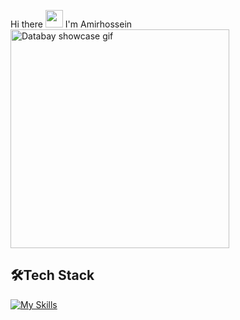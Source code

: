 Hi there <img src="https://media.giphy.com/media/hvRJCLFzcasrR4ia7z/giphy.gif" width="28"> I'm Amirhossein<br>
<img src="https://user-images.githubusercontent.com/84338957/187644063-b9b899a6-8ce8-4553-a9ae-d35a7d5ca7b1.gif" alt="Databay showcase gif" title="Databay showcase gif" width=auto height=350px/>


🛠️Tech Stack
---
[![My Skills](https://skillicons.dev/icons?i=python,django,flask,docker,html,css,js,mongodb,postgresql)](https://skillicons.dev)


<!--
**amirfarahani0978/amirfarahani0978** is a ✨ _special_ ✨ repository because its `README.md` (this file) appears on your GitHub profile.
Here are some ideas to get you started:
🔭 I’m currently working on ...
👯 I’m looking to collaborate on ...
🤔 I’m looking for help with ...
💬 Ask me about ...
📫 How to reach me: https://www.linkedin.com/in/amirhossein-hassani-912337238/
😄 Pronouns: ...
⚡ Fun fact: ...
📫 How to reach me: https://www.linkedin.com/in/amirhossein-hassani-912337238/
<p align="center">
  🌱 I’m currently learning Django
</p>
![image](https://img.shields.io/badge/Python-fce03d?style=for-the-badge&logo=Python&logoColor=blue)
![image](https://img.shields.io/badge/Django-143601?style=for-the-badge&logo=Django&logoColor=blue)
![image](https://img.shields.io/badge/Flask-050505?style=for-the-badge&logo=flask&logoColor=green)
![image](https://img.shields.io/badge/C%2B%2B-105201?style=for-the-badge&logo=c%2B%2B&logoColor=blue)
![image](https://img.shields.io/badge/Docker-7003ff?style=for-the-badge&logo=docker&logoColor=white)
![image](https://img.shields.io/badge/HTML5-ff6a00?style=for-the-badge&logo=Html5&logoColor=white)
![image](https://img.shields.io/badge/CSS-1e7cd9?style=for-the-badge&logo=css3&logoColor=white)
![image](https://img.shields.io/badge/MongoDB-454B1B?style=for-the-badge&logo=mongodb&logoColor=white)
![image](https://img.shields.io/badge/PostgreSQL-033566?style=for-the-badge&logo=postgresql&logoColor=white)
![image](https://img.shields.io/badge/Redis-033566?style=for-the-badge&logo=postgresql&logoColor=white)

-->

